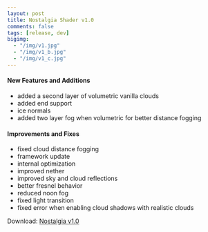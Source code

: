 ```yaml
---
layout: post
title: Nostalgia Shader v1.0
comments: false
tags: [release, dev]
bigimg: 
  - "/img/v1.jpg"
  - "/img/v1_b.jpg"
  - "/img/v1_c.jpg"
---
```


#### New Features and Additions

* added a second layer of volumetric vanilla clouds
* added end support
* ice normals
* added two layer fog when volumetric for better distance fogging

#### Improvements and Fixes

* fixed cloud distance fogging
* framework update
* internal optimization
* improved nether
* improved sky and cloud reflections
* better fresnel behavior
* reduced noon fog
* fixed light transition
* fixed error when enabling cloud shadows with realistic clouds


Download: [Nostalgia v1.0](https://github.com/rre36/glsl_nostalgia/releases/download/v1.0/Nostalgia_v1.0.zip)
